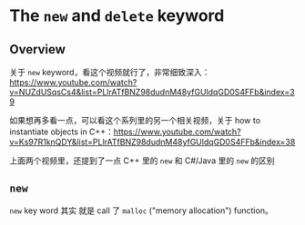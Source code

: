 # The `new` and `delete` keyword

## Overview

关于 `new` keyword，看这个视频就行了，非常细致深入：https://www.youtube.com/watch?v=NUZdUSqsCs4&list=PLlrATfBNZ98dudnM48yfGUldqGD0S4FFb&index=39

如果想再多看一点，可以看这个系列里的另一个相关视频，关于 how to instantiate objects in C++：https://www.youtube.com/watch?v=Ks97R1knQDY&list=PLlrATfBNZ98dudnM48yfGUldqGD0S4FFb&index=38

上面两个视频里，还提到了一点 C++ 里的 `new` 和 C#/Java 里的 `new` 的区别

## `new`

`new` key word 其实 就是 call 了 `malloc` ("memory allocation") function。
